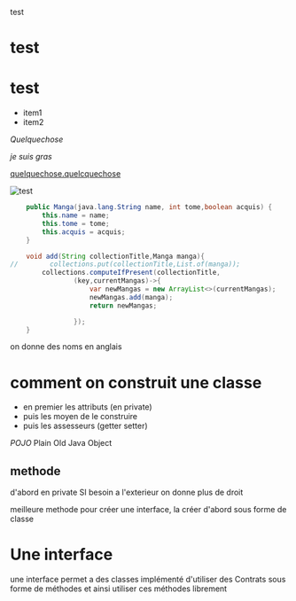 test

<h1>test</h1>

# test

- item1
- item2

_Quelquechose_

*je suis gras*

[quelquechose.quelcquechose](https://google.com)

![test]()

```java
    public Manga(java.lang.String name, int tome,boolean acquis) {
        this.name = name;
        this.tome = tome;
        this.acquis = acquis;
    }
```
```java
    void add(String collectionTitle,Manga manga){
//        collections.put(collectionTitle,List.of(manga));
        collections.computeIfPresent(collectionTitle,
                (key,currentMangas)->{
                    var newMangas = new ArrayList<>(currentMangas);
                    newMangas.add(manga);
                    return newMangas;

                });
    }
```

on donne des noms en anglais 

# comment on construit une classe
- en premier les attributs (en private)
- puis les moyen de le construire 
- puis les assesseurs (getter setter)

*POJO* Plain Old Java Object



## methode
d'abord en private 
SI besoin a l'exterieur on donne plus de droit

meilleure methode pour créer une interface,
la créer d'abord sous forme de classe


# Une interface
une interface permet a des classes implémenté d'utiliser des Contrats 
sous forme de méthodes et ainsi utiliser ces méthodes librement
